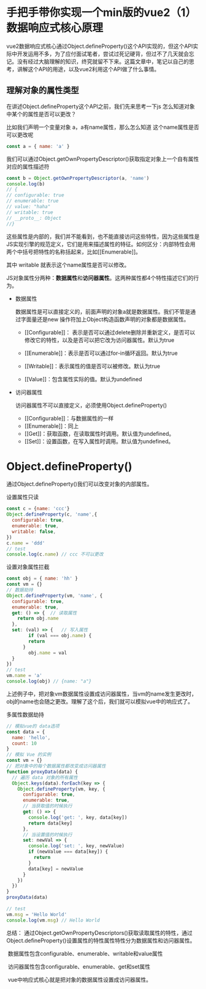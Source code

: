 # 手把手带你实现一个min版的vue2（1） 数据响应式核心原理



vue2数据响应式核心通过Object.defineProperty()这个API实现的，但这个API实际中开发运用不多，为了应付面试笔者，尝试过死记硬背，但过不了几天就会忘记。没有经过大脑理解的知识，终究就留不下来。这篇文章中，笔记以自己的思考，讲解这个API的用途，以及vue2利用这个API做了什么事情。

## 理解对象的属性类型

在讲述Object.defineProperty这个API之前，我们先来思考一下js 怎么知道对象中某个的属性是否可以更改？

比如我们声明一个变量对象 a，a有name属性，那么怎么知道 这个name属性是否可以更改呢

```js
const a = { name: 'a' }
```

我们可以通过Object.getOwnPropertyDescriptor()获取指定对象上一个自有属性对应的属性描述符

```js
const b = Object.getOwnPropertyDescriptor(a, 'name')
console.log(b) 
// {
// configurable: true
// enumerable: true
// value: "haha"
// writable: true
// __proto__: Object
//}

```

这些属性是内部的，我们并不能看到，也不能直接访问这些特性，因为这些属性是JS实现引擎的规范定义，它们是用来描述属性的特征。如何区分：内部特性会用两个中括号把特性的名称括起来，比如[[Enumerable]]。

其中 writable 就表示这个name属性是否可以修改。

JS对象属性分两种：**数据属性**和**访问器属性**。这两种属性都4个特性描述它们的行为。

- 数据属性

  数据属性是可以直接定义的，前面声明的对象a就是数据属性。我们不管是通过字面量还是new 操作符加上Object构造函数声明的对象都是数据属性。

  - [[Configurable]]： 表示是否可以通过delete删除并重新定义，是否可以修改它的特性，以及是否可以把它改为访问器属性。默认为true

  - [[Enumerable]]：表示是否可以通过for-in循环返回。默认为true

  - [[Writable]]：表示属性的值是否可以被修改。默认为true

  - [[Value]]：包含属性实际的值。默认为undefined

- 访问器属性

  访问器属性不可以直接定义，必须使用Object.defineProperty()

  - [[Configurable]]：与数据属性的一样
  - [[Enumerable]]：同上
  - [[Get]]：获取函数，在读取属性时调用。默认值为undefined。
  -  [[Set]]：设置函数，在写入属性时调用。默认值为undefined。

# Object.defineProperty() #

通过Object.defineProperty()我们可以改变对象的内部属性。

设置属性只读

```js
const c = {name: 'ccc'}
Object.defineProperty(c, 'name',{
  configurable: true,
  enumerable: true,
  writable: false,
})
c.name = 'ddd'
// test
console.log(c.name) // ccc 不可以更改
```

设置对象属性拦截

```js
const obj = { name: 'hh' }
const vm = {}
// 数据劫持
Object.defineProperty(vm, 'name', {
  configurable: true,
  enumerable: true,
  get: () => {	// 读取属性
    return obj.name
  },
  set: (val) => {	// 写入属性
    	if (val === obj.name) {
        return
      }
    	obj.name = val
  }
})
// test 
vm.name = 'a'
console.log(obj) // {name: "a"}
```

上述例子中，把对象vm数据属性设置成访问器属性，当vm的name发生更改时，obj的name也会随之更改。理解了这个后，我们就可以模拟vue中的响应式了。

多属性数据劫持

```js
// 模拟vue的 data选项
const data = {
  name: 'hello',
  count: 10
}
// 模拟 Vue 的实例
const vm = {}
// 把对象中的每个数据属性都改变成访问器属性
function proxyData(data) {
  // 遍历 data 对象的所有属性
  Object.keys(data).forEach(key => {
    Object.defineProperty(vm, key, {
      configurable: true,
      enumerable: true,
      // 当获取值的时候执行
      get: () => {
        console.log('get: ', key, data[key])
        return data[key]
      },
      // 当设置值的时候执行
      set: newVal => {
        console.log('set: ', key, newValue)
        if (newValue === data[key]) {
          return
        }
        data[key] = newValue
      }
    })
  })
}
proxyData(data)
  
// test
vm.msg = 'Hello World'
console.log(vm.msg) // Hello World
```



总结： 通过Object.getOwnPropertyDescriptors()获取读取属性的特性，通过Object.defineProperty()设置属性的特性属性特性分为数据属性和访问器属性。

​			数据属性包含configurable、enumerable、writable和value属性

​			访问器属性包含configurable、enumerable、get和set属性

​			vue中响应式核心就是把对象的数据属性设置成访问器属性。











